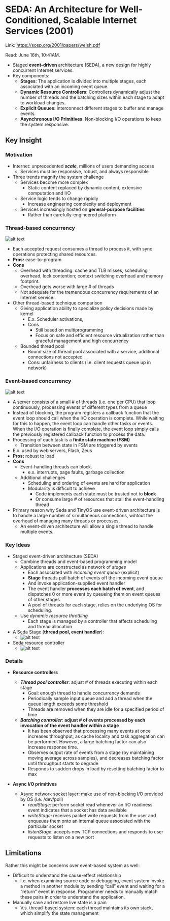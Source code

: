# SEDA: An Architecture for Well-Conditioned, Scalable Internet Services (2001)

Link: https://sosp.org/2001/papers/welsh.pdf

Read: June 16th, 10:41AM. 

* Staged **event-driven** architecture (SEDA), a new design for highly concurrent Internet services. 
* Key components:
    * **Stages**: The application is divided into multiple stages, each associated with an incoming event queue.
    * **Dynamic Resource Controllers**: Controllers dynamically adjust the number of threads and the batching sizes within each stage to adapt to workload changes.
    * **Explicit Queues**: Interconnect different stages to buffer and manage events.
    * **Asynchronous I/O Primitives**: Non-blocking I/O operations to keep the system responsive.

## Key Insight

### Motivation

* Internet: unprecedented ***scale***, millions of users demanding access
    * Services must be responsive, robust, and always responsible
* Three trends magnify the system challenge
    * Services become more complex
        * Static content replaced by dynamic content, extensive computation and I/O
    * Service logic tends to change rapidly 
        * Increase engineering complexity and deployment  
    * Services increasingly hosted on **general-purpose facilities** 
        * Rather than carefully-engineered platform

### Thread-based concurrency
![alt text](images/12-seda/thread-based-concurrency.png)
* Each accepted request consumes a thread to process it, with sync operations protecting shared resources.
* **Pros:** ease-to-program
* **Cons**
    * Overhead with threading: cache and TLB misses, scheduling overhead, lock contention; context switching overhead and memory footprint. 
    * Overhead gets worse with large # of threads
    * Not adequate for the tremendous concurrency requirements of an Internet service.
* Other thread-based technique comparison
    * Giving application ability to specialize policy decisions made by kernel
        * E.x. Scheduler activations,
        * Cons
            * Still based on multiprogramming
            * Focus on safe and efficient resource virtualization rather than graceful management and high concurrency
    * Bounded thread pool
        * Bound size of thread pool associated with a service, additional connections not accepted
        * Cons: unfairness  to clients (i.e. client requests queue up in network)

### Event-based concurrency
![alt text](images/12-seda/event-based-concurrency.png)
* A server consists of a small # of threads (i.e. one per CPU) that loop continuously, processing events of different types from a queue
* Instead of blocking, the program registers a callback function that the event loop should call when the I/O operation is complete. While waiting for this to happen, the event loop can handle other tasks or events. When the I/O operation is finally complete, the event loop simply calls the previously registered callback function to process the data.
* Processing of each task is a **finite state machine (FSM)**
    * Transition between state in FSM are triggered by events
* E.x. used by web servers, Flash, Zeus
* **Pros:** robust to load
* **Cons**
    * Event-handling threads can block.
        * e.x. interrupts, page faults, garbage collection
    * Additional challenges
        * Scheduling and ordering of events are hard for application
        * Modularity is difficult to achieve
            * Code implements each state must be trusted not to **block**
            * Or consume large # of resources that stall the event-handling thread
* Primary reason why Seda and TinyOS use event-driven architecture is to handle a large number of simultaneous connections, wihtout the overhead of managing many threads or processes. 
  * An event-driven architecture will allow a single thread to handle multiple events. 


### Key Ideas

* Staged event-driven architecture (SEDA)
    * Combine threads and event-based programming model
    * Applications are constructed as network of *stages*
        * Each associated with *incoming event queue* (explicit)
        * **Stage** threads pull batch of events off the incoming event queue
        * And invoke application-supplied event handler
        * The event handler **processes each batch of event**, and dispatches 0 or more event by queueing them on event queues of other stages
        * A pool of threads for each stage, relies on the underlying OS for scheduling.
    * Use *dynamic resource throttling*
        * Each stage is managed by a controller that affects scheduling and thread allocation
* A Seda Stage (**thread pool, event handler**): 
  * ![alt text](images/12-seda/seda-stage.png)
* Seda resource controller
  * ![alt text](images/12-seda/seda-resource-controllers.png)

### Details

* **Resource controllers**
    * ***Thread pool controller***: adjust # of threads executing within each stage 
        * Goal: enough thread to handle concurrency demands 
        * Periodically sample input queue and add a thread when the queue length exceeds some threshold 
        * Threads are removed when they are idle for a specified period of time 
    * ***Batching controller***: **adjust # of events processed by each invocation of the event handler within a stage**
        * It has been observed that processing many events at once increases throughput, as cache locality and task aggregation can be performed. However, a large batching factor can also increase response time. 
        * Observes output rate of events from a stage (by maintaining moving average across samples), and decreases batching factor until throughput starts to degrade 
        * Responds to sudden drops in load by resetting batching factor to max 

* **Async I/O primitives** 
    * Async network socket layer: make use of non-blocking I/O provided by OS (i.e. /dev/poll) 
        * *readStage*: perform socket read whenever an I/O readiness event indicates that a socket has data available 
        * *writeStage:* receives packet write requests from the user and enqueues them onto an internal queue associated with the particular socket 
        * *listenStage*: accepts new TCP connections and responds to user requests to listen on a new port 

## Limitations

Rather this might be concerns over event-based system as well:
* Difficult to understand the cause-effect relationship 
    * I.e. when examining source code or debugging, event system invoke a method in another module by sending “call” event and waiting for a “return” event in response. Programmer needs to manually match these pairs in order to understand the application. 
* Manually save and restore live state is a pain 
    * V.s. thread-based system: each thread maintains its own stack, which simplify the state management